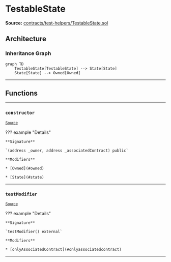# TestableState

**Source:** [contracts/test-helpers/TestableState.sol](https://github.com/Synthetixio/synthetix/tree/develop/contracts/test-helpers/TestableState.sol)

## Architecture

### Inheritance Graph

```mermaid
graph TD
    TestableState[TestableState] --> State[State]
    State[State] --> Owned[Owned]
```

---

## Functions

---

### `constructor`
<sub>[Source](https://github.com/Synthetixio/synthetix/tree/develop/contracts/test-helpers/TestableState.sol#L8)</sub>

??? example "Details"

    **Signature**

    `(address _owner, address _associatedContract) public`

    **Modifiers**

    * [Owned](#owned)

    * [State](#state)

---

### `testModifier`
<sub>[Source](https://github.com/Synthetixio/synthetix/tree/develop/contracts/test-helpers/TestableState.sol#L10)</sub>

??? example "Details"

    **Signature**

    `testModifier() external`

    **Modifiers**

    * [onlyAssociatedContract](#onlyassociatedcontract)

---

